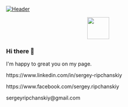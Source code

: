 [![Header](https://scontent.fkbp1-1.fna.fbcdn.net/v/t39.30808-6/125994917_3173493039543817_1001942814963633324_n.avif?_nc_cat=102&cb=42ec8437-ce386d47&ccb=2&_nc_sid=e3f864&_nc_ohc=yhHXOvFHIz8AX-rMvpl&_nc_oc=AQl9Dsd4EvGSIR6dzFWimMQCsAYSePpSAUVUyJNnkXA4ipp31jcLQ94daPmdWISwSFM&_nc_ht=scontent.fkbp1-1.fna&oh=45ebda43e16a01df8641b10bced76ea5&oe=603107B5 "Header")](https://www.linkedin.com/in/sergey-ripchanskiy
)

<p align='center'>
<a href="https://www.facebook.com/sergey.ripchanskiy/"><img height="60" src="https://www.searchpng.com/wp-content/uploads/2018/12/Splash-Facebook-Icon-Png-715x715.png" target="_blank"></a>
</p>

### Hi there 👋
I'm happy to great you on my page.
<p>
https://www.linkedin.com/in/sergey-ripchanskiy
  </p>
  <p>
  https://www.facebook.com/sergey.ripchanskiy
  </p>
  <p>
sergeyripchanskiy@gmail.com
  </p>
  
